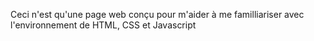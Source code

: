 Ceci n'est qu'une page web conçu pour m'aider à me familliariser avec l'environnement de HTML, CSS et Javascript

